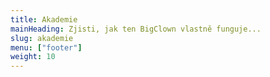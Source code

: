 ```yaml
---
title: Akademie
mainHeading: Zjisti, jak ten BigClown vlastně funguje...
slug: akademie
menu: ["footer"]
weight: 10
---
```

